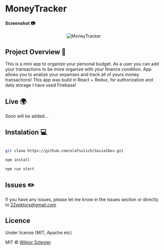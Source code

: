 # MoneyTracker

#### Screenshot :camera:
<p align="center">
<img src="https://i.ibb.co/J29HLpP/Screenshot.jpg"  alt="MoneyTracker">
</p>

## Project Overview 🎉
This is a mini app to organize your personal budget. As a user you can add your transactions to be more organize with your finance condition. App allows you to analize your expenses and track all of yours money transactions!
This app was build in React + Redux, for authorization and data storage I have used Firebase!

## Live :earth_africa:

Soon will be added...

## Instalation :computer:

```bash

git clone https://github.com/olafsulich/SocialDev.git

npm install

npm run start

```

## Issues :pencil2:

If you have any issues, please let me know in the issues section or directly to 22wiktors@gmail.com

## Licence

Under license (MIT, Apache etc)

MIT © [Wiktor Szlegier]()
